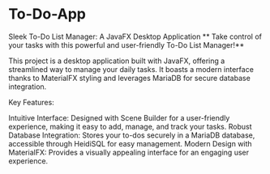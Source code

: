 # To-Do-App
Sleek To-Do List Manager: A JavaFX Desktop Application
** Take control of your tasks with this powerful and user-friendly To-Do List Manager!**

This project is a desktop application built with JavaFX, offering a streamlined way to manage your daily tasks. It boasts a modern interface thanks to MaterialFX styling and leverages MariaDB for secure database integration.

Key Features:

Intuitive Interface: Designed with Scene Builder for a user-friendly experience, making it easy to add, manage, and track your tasks.
Robust Database Integration: Stores your to-dos securely in a MariaDB database, accessible through HeidiSQL for easy management.
Modern Design with MaterialFX: Provides a visually appealing interface for an engaging user experience.
